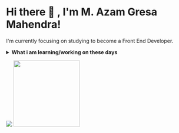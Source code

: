 # Hi there 👋 , I'm M. Azam Gresa Mahendra!
I'm currently focusing on studying to become a Front End Developer.


<details>
 <summary><strong>What i am learning/working on these days</strong></summary>
    - 🌱 I’m currently learning HTML & CSS, Javascript, Typescript, Vue JS, and UI Design </br>
    - 💬 Ask me about anything.</br>
    - 📫 How to reach me: <a href="azadra527@gmail.com">Email</a>  </br>
    - 😄 Pronouns: He/Him </br>
    - ⚡ Fun fact: ... </br>
</details>

<p></p>
    <img src="https://github-readme-stats.vercel.app/api?username=mazamgresam&hide=contribs,prs&show_icons=true&hide_border=true&title_color=000" />
    <img src="https://github-readme-stats.vercel.app/api/top-langs/?username=mazamgresam&layout=compact" height=180 />
</p>